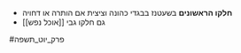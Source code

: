 - **חלקו הראשונים** בשעטנז בבגדי כהונה וציצית אם הותרה או דחויה
- גם חלקו גבי [[אוכל נפש]]

#פרק_יוט_תשפה 
